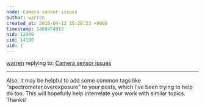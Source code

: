```yaml
---
node: Camera sensor issues
author: warren
created_at: 2016-04-12 15:28:33 +0000
timestamp: 1460474913
nid: 12949
cid: 14190
uid: 1
---
```




[warren](../profile/warren) replying to: [Camera sensor issues](../notes/viechdokter/04-09-2016/camera-sensor-issues)

----
Also, it may be helpful to add some common tags like "spectrometer,overexposure" to your posts, which I've been trying to help do too. This will hopefully help interrelate your work with similar topics. Thanks!